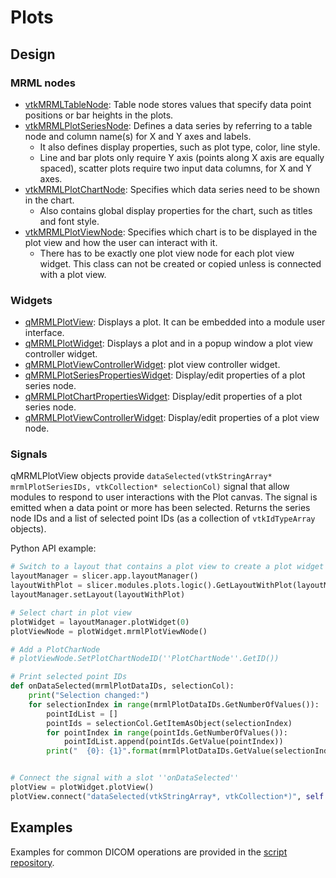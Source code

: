 # Plots

## Design

### MRML nodes

- [vtkMRMLTableNode](https://apidocs.slicer.org/master/classvtkMRMLTableNode.html): Table node stores values that specify data point positions or bar heights in the plots.
- [vtkMRMLPlotSeriesNode](https://apidocs.slicer.org/master/classvtkMRMLPlotSeriesNode.html): Defines a data series by referring to a table node and column name(s) for X and Y axes and labels.
  - It also defines display properties, such as plot type, color, line style.
  - Line and bar plots only require Y axis (points along X axis are equally spaced), scatter plots require two input data columns, for X and Y axes.
- [vtkMRMLPlotChartNode](https://apidocs.slicer.org/master/classvtkMRMLPlotChart.html): Specifies which data series need to be shown in the chart.
  - Also contains global display properties for the chart, such as titles and font style.
- [vtkMRMLPlotViewNode](https://apidocs.slicer.org/master/classvtkMRMLPlotView.html): Specifies which chart is to be displayed in the plot view and how the user can interact with it.
    - There has to be exactly one plot view node for each plot view widget. This class can not be created or copied unless is connected with a plot view.

### Widgets

- [qMRMLPlotView](https://apidocs.slicer.org/master/classqMRMLPlotView.html): Displays a plot. It can be embedded into a module user interface.
- [qMRMLPlotWidget](https://apidocs.slicer.org/master/classqMRMLPlotWidget.html): Displays a plot and in a popup window a plot view controller widget.
- [qMRMLPlotViewControllerWidget](https://apidocs.slicer.org/master/classqMRMLPlotViewControllerWidget.html): plot view controller widget.
- [qMRMLPlotSeriesPropertiesWidget](https://apidocs.slicer.org/master/classqMRMLPlotSeriesPropertiesWidget.html): Display/edit properties of a plot series node.
- [qMRMLPlotChartPropertiesWidget](https://apidocs.slicer.org/master/classqMRMLPlotChartPropertiesWidget.html): Display/edit properties of a plot series node.
- [qMRMLPlotViewControllerWidget](https://apidocs.slicer.org/master/classqMRMLPlotViewControllerWidget.html): Display/edit properties of a plot view node.

### Signals

qMRMLPlotView objects provide `dataSelected(vtkStringArray* mrmlPlotSeriesIDs, vtkCollection* selectionCol)` signal that allow modules to respond to user interactions with the Plot canvas. The signal is emitted when a data point or more has been selected. Returns the series node IDs and a list of selected point IDs (as a collection of `vtkIdTypeArray` objects).

Python API example:

```python
# Switch to a layout that contains a plot view to create a plot widget
layoutManager = slicer.app.layoutManager()
layoutWithPlot = slicer.modules.plots.logic().GetLayoutWithPlot(layoutManager.layout)
layoutManager.setLayout(layoutWithPlot)

# Select chart in plot view
plotWidget = layoutManager.plotWidget(0)
plotViewNode = plotWidget.mrmlPlotViewNode()

# Add a PlotCharNode 
# plotViewNode.SetPlotChartNodeID(''PlotChartNode''.GetID())

# Print selected point IDs
def onDataSelected(mrmlPlotDataIDs, selectionCol):
    print("Selection changed:")
    for selectionIndex in range(mrmlPlotDataIDs.GetNumberOfValues()):
        pointIdList = []
        pointIds = selectionCol.GetItemAsObject(selectionIndex)
        for pointIndex in range(pointIds.GetNumberOfValues()):
            pointIdList.append(pointIds.GetValue(pointIndex))
        print("  {0}: {1}".format(mrmlPlotDataIDs.GetValue(selectionIndex), pointIdList))


# Connect the signal with a slot ''onDataSelected''
plotView = plotWidget.plotView()
plotView.connect("dataSelected(vtkStringArray*, vtkCollection*)", self.onDataSelected) 
```

## Examples

Examples for common DICOM operations are provided in the [script repository](../script_repository.md#plots).
